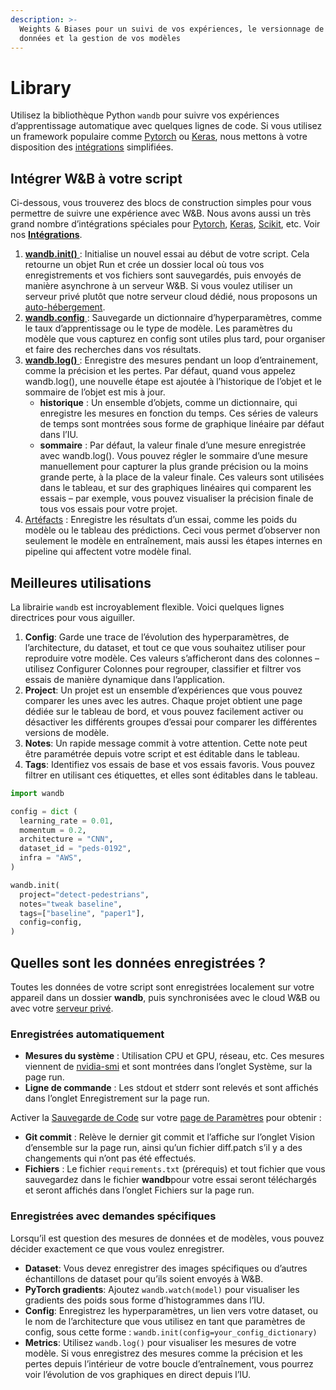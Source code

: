 ```yaml
---
description: >-
  Weights & Biases pour un suivi de vos expériences, le versionnage de jeux de
  données et la gestion de vos modèles
---
```


# Library

Utilisez la bibliothèque Python `wandb` pour suivre vos expériences d’apprentissage automatique avec quelques lignes de code. Si vous utilisez un framework populaire comme [Pytorch](https://docs.wandb.ai/integrations/pytorch) ou [Keras](https://docs.wandb.ai/integrations/keras), nous mettons à votre disposition des [intégrations](https://docs.wandb.ai/integrations) simplifiées.

## Intégrer W&B à votre script

Ci-dessous, vous trouverez des blocs de construction simples pour vous permettre de suivre une expérience avec W&B. Nous avons aussi un très grand nombre d’intégrations spéciales pour [Pytorch](https://docs.wandb.ai/integrations/pytorch), [Keras](https://docs.wandb.ai/integrations/keras), [Scikit](https://docs.wandb.ai/integrations/scikit), etc. Voir nos [**Intégrations**](https://docs.wandb.ai/integrations).

1.  [**wandb.init\(\)** ](https://docs.wandb.ai/library/init): Initialise un nouvel essai au début de votre script. Cela retourne un objet Run et crée un dossier local où tous vos enregistrements et vos fichiers sont sauvegardés, puis envoyés de manière asynchrone à un serveur W&B. Si vous voulez utiliser un serveur privé plutôt que notre serveur cloud dédié, nous proposons un [auto-hébergement](https://docs.wandb.ai/self-hosted).
2. [**wandb.config** ](https://docs.wandb.ai/library/config): Sauvegarde un dictionnaire d’hyperparamètres, comme le taux d’apprentissage ou le type de modèle. Les paramètres du modèle que vous capturez en config sont utiles plus tard, pour organiser et faire des recherches dans vos résultats.
3. [**wandb.log\(\)** ](https://docs.wandb.ai/library/log): Enregistre des mesures pendant un loop d’entrainement, comme la précision et les pertes. Par défaut, quand vous appelez wandb.log\(\), une nouvelle étape est ajoutée à l’historique de l’objet et le sommaire de l’objet est mis à jour.
   * **historique** : Un ensemble d’objets, comme un dictionnaire, qui enregistre les mesures en fonction du temps. Ces séries de valeurs de temps sont montrées sous forme de graphique linéaire par défaut dans l’IU.
   * **sommaire** : Par défaut, la valeur finale d’une mesure enregistrée avec wandb.log\(\). Vous pouvez régler le sommaire d’une mesure manuellement pour capturer la plus grande précision ou la moins grande perte, à la place de la valeur finale. Ces valeurs sont utilisées dans le tableau, et sur des graphiques linéaires qui comparent les essais – par exemple, vous pouvez visualiser la précision finale de tous vos essais pour votre projet.
4.  [Artéfacts](https://docs.wandb.ai/artifacts) : Enregistre les résultats d’un essai, comme les poids du modèle ou le tableau des prédictions. Ceci vous permet d’observer non seulement le modèle en entraînement, mais aussi les étapes internes en pipeline qui affectent votre modèle final.

##  Meilleures utilisations

La librairie `wandb` est incroyablement flexible. Voici quelques lignes directrices pour vous aiguiller.

1. **Config**: Garde une trace de l’évolution des hyperparamètres, de l’architecture, du dataset, et tout ce que vous souhaitez utiliser pour reproduire votre modèle. Ces valeurs s’afficheront dans des colonnes – utilisez Configurer Colonnes pour regrouper, classifier et filtrer vos essais de manière dynamique dans l’application.
2. **Project**: Un projet est un ensemble d’expériences que vous pouvez comparer les unes avec les autres. Chaque projet obtient une page dédiée sur le tableau de bord, et vous pouvez facilement activer ou désactiver les différents groupes d’essai pour comparer les différentes versions de modèle.
3. **Notes**: Un rapide message commit à votre attention. Cette note peut être paramétrée depuis votre script et est éditable dans le tableau.
4. **Tags**: Identifiez vos essais de base et vos essais favoris. Vous pouvez filtrer en utilisant ces étiquettes, et elles sont éditables dans le tableau.

```python
import wandb

config = dict (
  learning_rate = 0.01,
  momentum = 0.2,
  architecture = "CNN",
  dataset_id = "peds-0192",
  infra = "AWS",
)

wandb.init(
  project="detect-pedestrians",
  notes="tweak baseline",
  tags=["baseline", "paper1"],
  config=config,
)
```

##  Quelles sont les données enregistrées ?

 Toutes les données de votre script sont enregistrées localement sur votre appareil dans un dossier **wandb**, puis synchronisées avec le cloud W&B ou avec votre [serveur privé](https://docs.wandb.ai/self-hosted).

### Enregistrées automatiquement

* **Mesures du système** : Utilisation CPU et GPU, réseau, etc. Ces mesures viennent de [nvidia-smi](https://developer.nvidia.com/nvidia-system-management-interface) et sont montrées dans l’onglet Système, sur la page run.
* **Ligne de commande** : Les stdout et stderr sont relevés et sont affichés dans l’onglet Enregistrement sur la page run.

 Activer la [Sauvegarde de Code](http://wandb.me/code-save-colab) sur votre [page de Paramètres](https://wandb.ai/settings) pour obtenir :

* **Git commit** : Relève le dernier git commit et l’affiche sur l’onglet Vision d’ensemble sur la page run, ainsi qu’un fichier diff.patch s’il y a des changements qui n’ont pas été effectués.
* **Fichiers** : Le fichier `requirements.txt` \(prérequis\) et tout fichier que vous sauvegardez dans le fichier **wandb**pour votre essai seront téléchargés et seront affichés dans l’onglet Fichiers sur la page run.

###  Enregistrées avec demandes spécifiques

Lorsqu’il est question des mesures de données et de modèles, vous pouvez décider exactement ce que vous voulez enregistrer.

* **Dataset**: Vous devez enregistrer des images spécifiques ou d’autres échantillons de dataset pour qu’ils soient envoyés à W&B.
* **PyTorch gradients**: Ajoutez `wandb.watch(model)` pour visualiser les gradients des poids sous forme d’histogrammes dans l’IU.
* **Config**:  Enregistrez les hyperparamètres, un lien vers votre dataset, ou le nom de l’architecture que vous utilisez en tant que paramètres de config, sous cette forme : `wandb.init(config=your_config_dictionary)`
* **Metrics**:  Utilisez `wandb.log()` pour visualiser les mesures de votre modèle. Si vous enregistrez des mesures comme la précision et les pertes depuis l’intérieur de votre boucle d’entraînement, vous pourrez voir l’évolution de vos graphiques en direct depuis l’IU.

